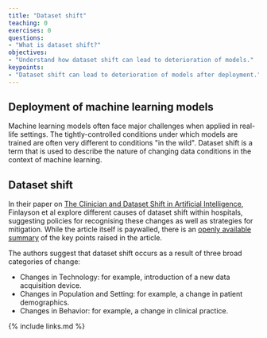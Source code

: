 ```yaml
---
title: "Dataset shift"
teaching: 0
exercises: 0
questions:
- "What is dataset shift?"
objectives:
- "Understand how dataset shift can lead to deterioration of models."
keypoints:
- "Dataset shift can lead to deterioration of models after deployment."
---
```


## Deployment of machine learning models

Machine learning models often face major challenges when applied in real-life settings. The tightly-controlled conditions under which models are trained are often very different to conditions "in the wild". Dataset shift is a term that is used to describe the nature of changing data conditions in the context of machine learning.

## Dataset shift

In their paper on [The Clinician and Dataset Shift in Artificial Intelligence](https://www.nejm.org/doi/full/10.1056/NEJMc2104626), Finlayson et al explore different causes of dataset shift within hospitals, suggesting policies for recognising these changes as well as strategies for mitigation. While the article itself is paywalled, there is an [openly available summary](https://sgfin.github.io/assets/dataset_shift/NEJM_DS_Supplement.pdf) of the key points raised in the article.

The authors suggest that dataset shift occurs as a result of three broad categories of change: 

- Changes in Technology: for example, introduction of a new data acquisition device.
- Changes in Population and Setting: for example, a change in patient demographics.
- Changes in Behavior: for example, a change in clinical practice.

<!-- TODO:

## Dataset shift

https://www.nejm.org/doi/full/10.1056/NEJMc2104626

Dataset shift describes the issue of data changing after a model is deployed. It is not enough to train a model and then let it be. After deployment, models need to be audited and adapted.

https://static1.squarespace.com/static/59d5ac1780bd5ef9c396eda6/t/60fb3ba110343004004f24ba/1627077538209/Performance_Gap___Prospective_Validation.pdf

https://proceedings.neurips.cc/paper/2019/file/846c260d715e5b854ffad5f70a516c88-Paper.pdf

Examples, and discussion.

## Changing data

https://diagnprognres.biomedcentral.com/articles/10.1186/s41512-020-00090-3

-->

<!--  
Task: read section X and answer questions.
-->

{% include links.md %}
